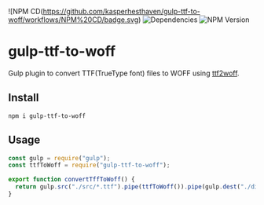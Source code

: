 ![NPM CD(https://github.com/kasperhesthaven/gulp-ttf-to-woff/workflows/NPM%20CD/badge.svg) ![Dependencies](https://img.shields.io/librariesio/release/npm/gulp-ttf-to-woff) ![NPM Version](https://img.shields.io/npm/v/gulp-ttf-to-woff)

# gulp-ttf-to-woff

Gulp plugin to convert TTF(TrueType font) files to WOFF using [ttf2woff](https://github.com/fontello/ttf2woff).

## Install

`npm i gulp-ttf-to-woff`

## Usage

```js
const gulp = require("gulp");
const ttfToWoff = require("gulp-ttf-to-woff");

export function convertTffToWoff() {
  return gulp.src("./src/*.ttf").pipe(ttfToWoff()).pipe(gulp.dest("./dist/"));
}
```
